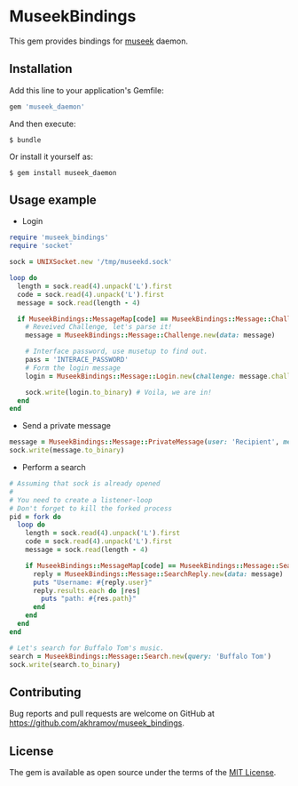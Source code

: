 # MuseekBindings

This gem provides bindings for [museek](http://museek-plus.org/) daemon.

## Installation

Add this line to your application's Gemfile:

```ruby
gem 'museek_daemon'
```

And then execute:

    $ bundle

Or install it yourself as:

    $ gem install museek_daemon

## Usage example

* Login

```ruby
require 'museek_bindings'
require 'socket'

sock = UNIXSocket.new '/tmp/museekd.sock'

loop do
  length = sock.read(4).unpack('L').first
  code = sock.read(4).unpack('L').first
  message = sock.read(length - 4)

  if MuseekBindings::MessageMap[code] == MuseekBindings::Message::Challenge
    # Reveived Challenge, let's parse it!
    message = MuseekBindings::Message::Challenge.new(data: message)

    # Interface password, use musetup to find out.
    pass = 'INTERACE_PASSWORD'
    # Form the login message
    login = MuseekBindings::Message::Login.new(challenge: message.challenge, password: pass)

    sock.write(login.to_binary) # Voila, we are in!
  end
end
```

* Send a private message

```ruby
message = MuseekBindings::Message::PrivateMessage(user: 'Recipient', message: 'Dear Mr. Recipient! How are you today?')
sock.write(message.to_binary)
```

* Perform a search

```ruby
# Assuming that sock is already opened
#
# You need to create a listener-loop
# Don't forget to kill the forked process
pid = fork do
  loop do
    length = sock.read(4).unpack('L').first
    code = sock.read(4).unpack('L').first
    message = sock.read(length - 4)

    if MuseekBindings::MessageMap[code] == MuseekBindings::Message::SearchReply
      reply = MuseekBindings::Message::SearchReply.new(data: message)
      puts "Username: #{reply.user}"
      reply.results.each do |res|
        puts "path: #{res.path}"
      end
    end
  end
end

# Let's search for Buffalo Tom's music.
search = MuseekBindings::Message::Search.new(query: 'Buffalo Tom')
sock.write(search.to_binary)
```

## Contributing

Bug reports and pull requests are welcome on GitHub at https://github.com/akhramov/museek_bindings.


## License

The gem is available as open source under the terms of the [MIT License](http://opensource.org/licenses/MIT).
